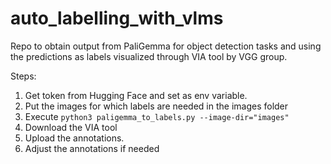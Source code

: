# auto_labelling_with_vlms
Repo to obtain output from PaliGemma for object detection tasks and using the predictions as labels visualized through VIA tool by VGG group. 


Steps: 
1. Get token from Hugging Face and set as env variable. 
2. Put the images for which labels are needed in the images folder
3. Execute ```python3 paligemma_to_labels.py --image-dir="images"```
4. Download the VIA tool
5. Upload the annotations.
6. Adjust the annotations if needed
